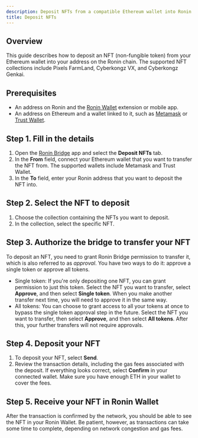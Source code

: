 ```yaml
---
description: Deposit NFTs from a compatible Ethereum wallet into Ronin Wallet using Ronin Bridge.
title: Deposit NFTs
---
```


## Overview

This guide describes how to deposit an NFT (non-fungible token) from your Ethereum wallet into your address on the Ronin chain. The supported NFT collections include Pixels FarmLand, Cyberkongz VX, and Cyberkongz Genkai.

## Prerequisites

* An address on Ronin and the [Ronin Wallet](https://wallet.roninchain.com) extension or mobile app.
* An address on Ethereum and a wallet linked to it, such as [Metamask](https://metamask.io/) or [Trust Wallet](https://trustwallet.com/).

## Step 1. Fill in the details

1. Open the [Ronin Bridge](https://app.roninchain.com/bridge) app and select the **Deposit NFTs** tab.
2. In the **From** field, connect your Ethereum wallet that you want to transfer the NFT from. The supported wallets include Metamask and Trust Wallet.
3. In the **To** field, enter your Ronin address that you want to deposit the NFT into.

## Step 2. Select the NFT to deposit

1. Choose the collection containing the NFTs you want to deposit.
2. In the collection, select the specific NFT.

## Step 3. Authorize the bridge to transfer your NFT

To deposit an NFT, you need to grant Ronin Bridge permission to transfer it, which is also referred to as *approval*. You have two ways to do it: approve a single token or approve all tokens.

* Single token: If you're only depositing one NFT, you can grant permission to just this token. Select the NFT you want to transfer, select **Approve**, and then select **Single token**. When you make another transfer next time, you will need to approve it in the same way.
* All tokens: You can choose to grant access to all your tokens at once to bypass the single token approval step in the future. Select the NFT you want to transfer, then select **Approve**, and then select **All tokens**. After this, your further transfers will not require approvals.

## Step 4. Deposit your NFT

1. To deposit your NFT, select **Send**.
2. Review the transaction details, including the gas fees associated with the deposit. If everything looks correct, select **Confirm** in your connected wallet. Make sure you have enough ETH in your wallet to cover the fees.

## Step 5. Receive your NFT in Ronin Wallet

After the transaction is confirmed by the network, you should be able to see the NFT in your Ronin Wallet. Be patient, however, as transactions can take some time to complete, depending on network congestion and gas fees.
